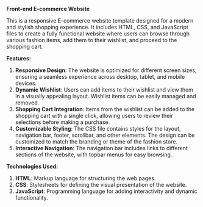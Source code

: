 **Front-end E-commerce Website**

This is a responsive E-commerce website template designed for a modern and stylish shopping experience. It includes HTML, CSS, and JavaScript files to create a fully functional website where users can browse through various fashion items, add them to their wishlist, and proceed to the shopping cart.

**Features:**
1. **Responsive Design**: The website is optimized for different screen sizes, ensuring a seamless experience across desktop, tablet, and mobile devices.
2. **Dynamic Wishlist**: Users can add items to their wishlist and view them in a visually appealing layout. Wishlist items can be easily managed and removed.
3. **Shopping Cart Integration**: Items from the wishlist can be added to the shopping cart with a single click, allowing users to review their selections before making a purchase.
4. **Customizable Styling**: The CSS file contains styles for the layout, navigation bar, footer, scrollbar, and other elements. The design can be customized to match the branding or theme of the fashion store.
5. **Interactive Navigation**: The navigation bar includes links to different sections of the website, with topbar menus for easy browsing.

**Technologies Used:**
1. **HTML**: Markup language for structuring the web pages.
2. **CSS**: Stylesheets for defining the visual presentation of the website.
3. **JavaScript**: Programming language for adding interactivity and dynamic functionality.


